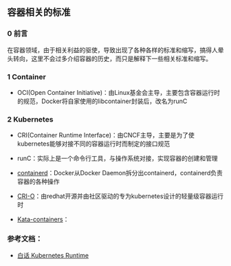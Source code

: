 ## 容器相关的标准

### 0 前言

在容器领域，由于相关利益的驱使，导致出现了各种各样的标准和缩写，搞得人晕头转向，这里不会过多介绍容器的历史，而只是解释下一些相关标准和缩写。

### 1 Container

* OCI(Open Container Initiative)：由Linux基金会主导，主要包含容器运行时的规范，Docker将自家使用的libcontainer封装后，改名为runC

### 2 Kubernetes

* CRI(Container Runtime Interface)：由CNCF主导，主要是为了使kubernetes能够对接不同的容器运行时而制定的接口规范

* runC：实际上是一个命令行工具，与操作系统对接，实现容器的创建和管理
* [containerd](https://containerd.io/)：Docker从Docker Daemon拆分出containerd，containerd负责容器的各种操作
* [CRI-O](https://cri-o.io/)：由redhat开源并由社区驱动的专为kubernetes设计的轻量级容器运行时
* [Kata-containers](https://katacontainers.io/)：






















### 参考文档：

* [白话 Kubernetes Runtime](https://aleiwu.com/post/cncf-runtime-landscape/)